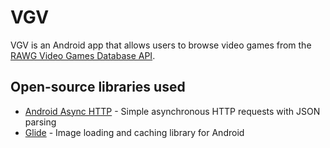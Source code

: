 # VGV
VGV is an Android app that allows users to browse video games from the [RAWG Video Games Database API](https://rawg.io/apidocs).


## Open-source libraries used
- [Android Async HTTP](https://github.com/codepath/CPAsyncHttpClient) - Simple asynchronous HTTP requests with JSON parsing
- [Glide](https://github.com/bumptech/glide) - Image loading and caching library for Android
